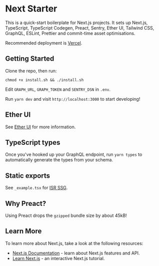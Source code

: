 # Next Starter

This is a quick-start boilerplate for Next.js projects. It sets up Next.js, TypeScript, TypeScript Codegen, Preact, Sentry, Ether UI, Tailwind CSS, GraphQL, ESLint, Prettier and commit-time asset optimisations.

Recommended deployment is [Vercel](https://vercel.app).

## Getting Started

Clone the repo, then run:

`chmod +x install.sh && ./install.sh`

Edit `GRAPH_URL`, `GRAPH_TOKEN` and `SENTRY_DSN` in `.env`.

Run `yarn dev` and visit `http://localhost:3000` to start developing!

## Ether UI

See [Ether UI](https://github.com/ethercreative/ui) for more information.

## TypeScript types

Once you've hooked up your GraphQL endpoint, run `yarn types` to automatically generate the types from your schema.

## Static exports

See `_example.tsx` for [ISR SSG](https://nextjs.org/docs/basic-features/data-fetching#getstaticprops-static-generation).

## Why Preact?

Using Preact drops the `gzipped` bundle size by about 45kB!

## Learn More

To learn more about Next.js, take a look at the following resources:

- [Next.js Documentation](https://nextjs.org/docs) - learn about Next.js features and API.
- [Learn Next.js](https://nextjs.org/learn) - an interactive Next.js tutorial.
